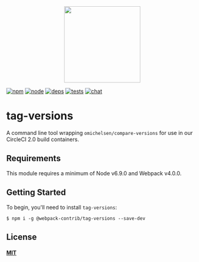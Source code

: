 <div align="center">
  <a href="https://github.com/webpack/webpack">
    <img width="200" height="200" src="https://webpack.js.org/assets/icon-square-big.svg">
  </a>
</div>

[![npm][npm]][npm-url]
[![node][node]][node-url]
[![deps][deps]][deps-url]
[![tests][tests]][tests-url]
[![chat][chat]][chat-url]

# tag-versions

A command line tool wrapping `omichelsen/compare-versions` for use in our CircleCI 2.0 build containers.

## Requirements

This module requires a minimum of Node v6.9.0 and Webpack v4.0.0.

## Getting Started

To begin, you'll need to install `tag-versions`:

```console
$ npm i -g @webpack-contrib/tag-versions --save-dev
```

## License

#### [MIT](./LICENSE)

[npm]: https://img.shields.io/npm/v/tag-versions.svg
[npm-url]: https://npmjs.com/package/tag-versions

[node]: https://img.shields.io/node/v/tag-versions.svg
[node-url]: https://nodejs.org

[deps]: https://david-dm.org/webpack-contrib/tag-versions.svg
[deps-url]: https://david-dm.org/webpack-contrib/tag-versions

[tests]: 	https://img.shields.io/circleci/project/github/webpack-contrib/tag-versions.svg
[tests-url]: https://circleci.com/gh/webpack-contrib/tag-versions

[cover]: https://codecov.io/gh/webpack-contrib/tag-versions/branch/master/graph/badge.svg
[cover-url]: https://codecov.io/gh/webpack-contrib/tag-versions

[chat]: https://img.shields.io/badge/gitter-webpack%2Fwebpack-brightgreen.svg
[chat-url]: https://gitter.im/webpack/webpack